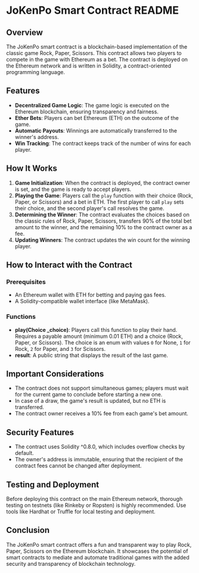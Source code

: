 # JoKenPo Smart Contract README

## Overview

The JoKenPo smart contract is a blockchain-based implementation of the classic game Rock, Paper, Scissors. This contract allows two players to compete in the game with Ethereum as a bet. The contract is deployed on the Ethereum network and is written in Solidity, a contract-oriented programming language.

## Features

- **Decentralized Game Logic**: The game logic is executed on the Ethereum blockchain, ensuring transparency and fairness.
- **Ether Bets**: Players can bet Ethereum (ETH) on the outcome of the game.
- **Automatic Payouts**: Winnings are automatically transferred to the winner's address.
- **Win Tracking**: The contract keeps track of the number of wins for each player.

## How It Works

1. **Game Initialization**: When the contract is deployed, the contract owner is set, and the game is ready to accept players.
2. **Playing the Game**: Players call the `play` function with their choice (Rock, Paper, or Scissors) and a bet in ETH. The first player to call `play` sets their choice, and the second player's call resolves the game.
3. **Determining the Winner**: The contract evaluates the choices based on the classic rules of Rock, Paper, Scissors, transfers 90% of the total bet amount to the winner, and the remaining 10% to the contract owner as a fee.
4. **Updating Winners**: The contract updates the win count for the winning player.

## How to Interact with the Contract

### Prerequisites

- An Ethereum wallet with ETH for betting and paying gas fees.
- A Solidity-compatible wallet interface (like MetaMask).

### Functions

- **play(Choice \_choice)**: Players call this function to play their hand. Requires a payable amount (minimum 0.01 ETH) and a choice (Rock, Paper, or Scissors). The choice is an enum with values `0` for None, `1` for Rock, `2` for Paper, and `3` for Scissors.
- **result**: A public string that displays the result of the last game.

## Important Considerations

- The contract does not support simultaneous games; players must wait for the current game to conclude before starting a new one.
- In case of a draw, the game's result is updated, but no ETH is transferred.
- The contract owner receives a 10% fee from each game's bet amount.

## Security Features

- The contract uses Solidity ^0.8.0, which includes overflow checks by default.
- The owner's address is immutable, ensuring that the recipient of the contract fees cannot be changed after deployment.

## Testing and Deployment

Before deploying this contract on the main Ethereum network, thorough testing on testnets (like Rinkeby or Ropsten) is highly recommended. Use tools like Hardhat or Truffle for local testing and deployment.

## Conclusion

The JoKenPo smart contract offers a fun and transparent way to play Rock, Paper, Scissors on the Ethereum blockchain. It showcases the potential of smart contracts to mediate and automate traditional games with the added security and transparency of blockchain technology.
